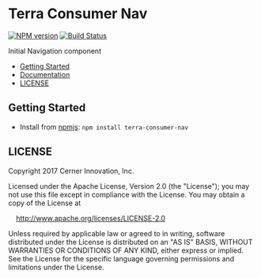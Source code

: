 # Terra Consumer Nav


[![NPM version](http://img.shields.io/npm/v/terra-consumer-nav.svg)](https://www.npmjs.org/package/terra-consumer-nav)
[![Build Status](https://travis-ci.org/cerner/terra-consumer.svg?branch=master)](https://travis-ci.org/cerner/terra-consumer)

Initial Navigation component

- [Getting Started](#getting-started)
- [Documentation](https://github.com/cerner/terra-consumer/tree/master/packages/terra-consumer-nav/docs)
- [LICENSE](#license)

## Getting Started

- Install from [npmjs](https://www.npmjs.com): `npm install terra-consumer-nav`

## LICENSE

Copyright 2017 Cerner Innovation, Inc.

Licensed under the Apache License, Version 2.0 (the "License"); you may not use this file except in compliance with the License. You may obtain a copy of the License at

&nbsp;&nbsp;&nbsp;&nbsp;http://www.apache.org/licenses/LICENSE-2.0

Unless required by applicable law or agreed to in writing, software distributed under the License is distributed on an "AS IS" BASIS, WITHOUT WARRANTIES OR CONDITIONS OF ANY KIND, either express or implied. See the License for the specific language governing permissions and limitations under the License.
